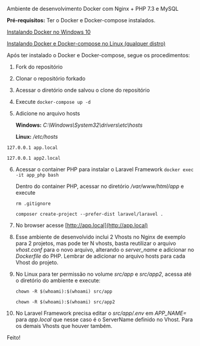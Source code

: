 
Ambiente de desenvolvimento Docker com Nginx + PHP 7.3 e MySQL

**Pré-requisitos:** Ter o Docker e Docker-compose instalados.


[Instalando Docker no Windows 10](https://mundodacomputacaointegral.blogspot.com/2019/10/instalando-o-docker-no-windows.html)

[Instalando Docker e Docker-compose no Linux (qualquer distro)](https://mundodacomputacaointegral.blogspot.com/2019/10/instalando-docker-e-docker-compose-no-Linux.html)

Após ter instalado o Docker e Docker-compose, segue os procedimentos: 

1. Fork do repositório

2. Clonar o repositório forkado

3. Acessar o diretório onde salvou o clone do repositório

4. Execute `docker-compose up -d`

5. Adicione no arquivo hosts

   **Windows:** _C:\Windows\System32\drivers\etc\hosts_

   **Linux:** _/etc/hosts_

  `127.0.0.1 app.local`
 
  `127.0.0.1 app2.local`
   
6. Acessar o container PHP para instalar o Laravel Framework
   `docker exec -it app_php bash`
   
   Dentro do container PHP, acessar no diretório _/var/www/html/app_ e execute 

   `rm .gitignore`

   `composer create-project --prefer-dist laravel/laravel .`
   
7. No browser acesse [http://app.local](http://app.local)

8. Esse ambiente de desenvolvido inclui 2 Vhosts no Nginx de exemplo para 2 projetos, mas pode ter N vhosts, basta reutilizar o arquivo _vhost.conf_ para o novo arquivo, alterando o _server_name_ e adicionar no _Dockerfile_ do PHP. Lembrar de adicionar no arquivo hosts para cada Vhost do projeto.

9. No Linux para ter permissão no volume _src/app_ e _src/app2_, acessa até o diretório do ambiente e execute:

   `chown -R $(whoami):$(whoami) src/app` 

   `chown -R $(whoami):$(whoami) src/app2`
  
10. No Laravel Framework precisa editar o _src/app/.env_ em _APP_NAME=_ para _app.local_ que nesse caso é o ServerName definido no Vhost. Para os demais Vhosts que houver também.

Feito!


